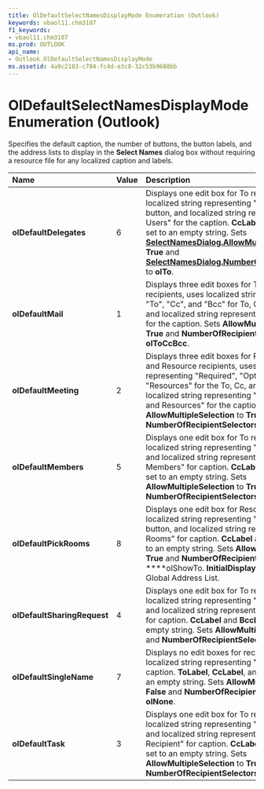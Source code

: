 ```yaml
---
title: OlDefaultSelectNamesDisplayMode Enumeration (Outlook)
keywords: vbaol11.chm3107
f1_keywords:
- vbaol11.chm3107
ms.prod: OUTLOOK
api_name:
- Outlook.OlDefaultSelectNamesDisplayMode
ms.assetid: 4a9c2183-c704-fc4d-e3c8-32c53b9688bb
---
```



# OlDefaultSelectNamesDisplayMode Enumeration (Outlook)

Specifies the default caption, the number of buttons, the button labels, and the address lists to display in the  **Select Names** dialog box without requiring a resource file for any localized caption and labels.



|**Name**|**Value**|**Description**|
|:-----|:-----|:-----|
| **olDefaultDelegates**|6|Displays one edit box for To recipients, uses localized string representing "Add" for the To button, and localized string representing "Add Users" for the caption.  **CcLabel** and **BccLabel** are set to an empty string. Sets **[SelectNamesDialog.AllowMultipleSelection](selectnamesdialog-allowmultipleselection-property-outlook.md)** to **True** and **[SelectNamesDialog.NumberOfRecipientSelectors](selectnamesdialog-numberofrecipientselectors-property-outlook.md)** to **olTo**.|
| **olDefaultMail**|1|Displays three edit boxes for To, Cc, and Bcc recipients, uses localized strings representing "To", "Cc", and "Bcc" for To, Cc, and Bcc buttons, and localized string representing "Select Names" for the caption. Sets  **AllowMultipleSelection** to **True** and **NumberOfRecipientSelectors** to **olToCcBcc**.|
| **olDefaultMeeting**|2|Displays three edit boxes for Required, Optional, and Resource recipients, uses localized strings representing "Required", "Optional", and "Resources" for the To, Cc, and Bcc buttons, and localized string representing "Select Attendees and Resources" for the caption. Sets  **AllowMultipleSelection** to **True** and **NumberOfRecipientSelectors** to **olToCcBcc**.|
| **olDefaultMembers**|5|Displays one edit box for To recipients, uses localized string representing "To" for the To button, and localized string representing "Select Members" for caption.  **CcLabel** and **BccLabel** are set to an empty string. Sets **AllowMultipleSelection** to **True** and **NumberOfRecipientSelectors** to **olTo**.|
| **olDefaultPickRooms**|8|Displays one edit box for Resource recipients, uses localized string representing "Rooms" for To button, and localized string representing "Select Rooms" for caption.  **CcLabel** and **BccLabel** are set to an empty string. Sets **AllowMultipleSelection** to **True** and **NumberOfRecipientSelectors** to ****olShowTo.  **InitialDisplayList** is set to the Global Address List.|
| **olDefaultSharingRequest**|4|Displays one edit box for To recipients, uses localized string representing "To" for To button, and localized string representing "Select Names" for caption.  **CcLabel** and **BccLabel** are set to an empty string. Sets **AllowMultipleSelection** to **True** and **NumberOfRecipientSelectors** to **olTo**.|
| **olDefaultSingleName**|7|Displays no edit boxes for recipients, uses localized string representing "Select Name" for caption.  **ToLabel**,  **CcLabel**, and  **Bcclabel** are set to an empty string. Sets **AllowMultipleSelection** to **False** and **NumberOfRecipientSelectors** to **olNone**. |
| **olDefaultTask**|3|Displays one edit box for To recipients, uses localized string representing "To" for To button, and localized string representing "Select Task Recipient" for caption.  **CcLabel** and **BccLabel** are set to an empty string. Sets **AllowMultipleSelection** to **True** and **NumberOfRecipientSelectors** to **olTo**.|

